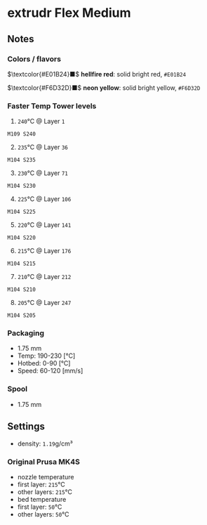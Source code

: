 # extrudr Flex Medium

## Notes

### Colors / flavors

$\textcolor{#E01B24}■$ **hellfire red**: solid bright red, `#E01B24`

$\textcolor{#F6D32D}■$ **neon yellow**: solid bright yellow, `#F6D32D`

### Faster Temp Tower levels

1. `240`°C @ Layer `1`
```
M109 S240
```
2. `235`°C @ Layer `36`
```
M104 S235
```
3. `230`°C @ Layer `71`
```
M104 S230
```
4. `225`°C @ Layer `106`
```
M104 S225
```
5. `220`°C @ Layer `141`
```
M104 S220
```
6. `215`°C @ Layer `176`
```
M104 S215
```
7. `210`°C @ Layer `212`
```
M104 S210
```
8. `205`°C @ Layer `247`
```
M104 S205
```

### Packaging

- 1.75 mm
- Temp: 190-230 [°C]
- Hotbed: 0-90 [°C]
- Speed: 60-120 [mm/s]

### Spool

- 1.75 mm

## Settings

- density: `1.19`g/cm³

### Original Prusa MK4S

- nozzle temperature
- first layer: `215`°C
- other layers: `215`°C
- bed temperature
- first layer: `50`°C
- other layers: `50`°C
